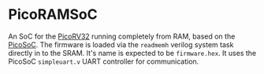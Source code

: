 # PicoRAMSoC
An SoC for the [PicoRV32](https://github.com/cliffordwolf/picorv32) running completely from RAM, based on the [PicoSoC](https://github.com/cliffordwolf/picorv32/tree/master/picosoc). The firmware is loaded via the ```readmemh``` verilog system task directly in to the SRAM. It's name is expected to be ```firmware.hex```. It uses the PicoSoC ```simpleuart.v``` UART controller for communication.

